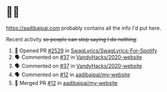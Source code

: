 # 👋🏻
<!--
**aadibajpai/aadibajpai** is a ✨ _special_ ✨ repository because its `README.md` (this file) appears on your GitHub profile.
-->
https://aadibajpai.com probably contains all the info I'd put here.

Recent activity ~~so people can stop saying I do nothing~~:
<!--START_SECTION:activity-->
1. 💪 Opened PR [#2529](https://github.com//SwagLyrics/SwagLyrics-For-Spotify/pull/2529) in [SwagLyrics/SwagLyrics-For-Spotify](https://github.com//SwagLyrics/SwagLyrics-For-Spotify)
2. 🗣 Commented on [#37](https://github.com//VandyHacks/2020-website/issues/37) in [VandyHacks/2020-website](https://github.com//VandyHacks/2020-website)
3. 🗣 Commented on [#37](https://github.com//VandyHacks/2020-website/issues/37) in [VandyHacks/2020-website](https://github.com//VandyHacks/2020-website)
4. 🗣 Commented on [#12](https://github.com//aadibajpai/my-website/issues/12) in [aadibajpai/my-website](https://github.com//aadibajpai/my-website)
5. 🎉 Merged PR [#12](https://github.com//aadibajpai/my-website/pull/12) in [aadibajpai/my-website](https://github.com//aadibajpai/my-website)
<!--END_SECTION:activity-->
